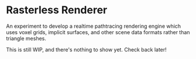 # Rasterless Renderer
An experiment to develop a realtime pathtracing rendering engine which uses voxel grids, implicit surfaces,
and other scene data formats rather than triangle meshes.

This is still WIP, and there's nothing to show yet. Check back later!